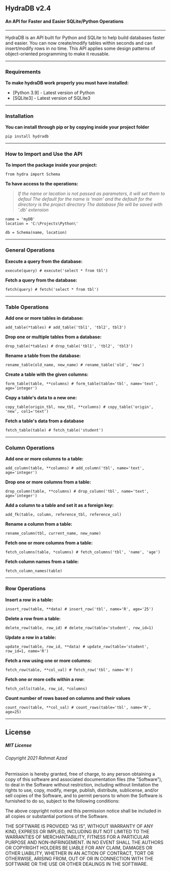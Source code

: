 ## HydraDB v2.4
#### An API for Faster and Easier SQLite/Python Operations

----------------------------------------------------------------------------------------------

HydraDB is an API built for Python and SQLite to help build databases faster and easier.
You can now create/modify tables within seconds and can insert/modify rows in no time.
This API applies some design patterns of object-oriented programming to make it reusable.

----------------------------------------------------------------------------------------------

### Requirements

**To make hydraDB work properly you must have installed:**
- [Python 3.9] - Latest version of Python
- [SQLite3] - Latest version of SQLite3

----------------------------------------------------------------------------------------------

### Installation

**You can install through pip or by copying inside your project folder**

    pip install hydradb

----------------------------------------------------------------------------------------------

### How to Import and Use the API

**To import the package inside your project:**

    from hydra import Schema
    
**To have access to the operations:**
>*If the name or lacation is not passed  as parameters, it will set them to defaul*
>*The default for the name is 'main' and the default for the directory is the project directory*
>*The database file will be saved with '.db' extension*

    name = 'myDB'
    location = 'C:\Projects\Python\'
    
    db = Schema(name, location)

----------------------------------------------------------------------------------------------

### General Operations

**Execute a query from the database:**

    execute(query) # execute('select * from tbl')

**Fetch a query from the database:**

    fetch(query) # fetch('select * from tbl')

----------------------------------------------------------------------------------------------

### Table Operations

**Add one or more tables in database:**

    add_table(*tables) # add_table('tbl1', 'tbl2', tbl3')

**Drop one or multiple tables from a database:**

    drop_table(*tables) # drop_table('tbl1', 'tbl2', 'tbl3')

**Rename a table from the database:**

    rename_table(old_name, new_name) # rename_table('old', 'new')

**Create a table with the given columns:**

    form_table(table, **columns) # form_table(table='tbl', name='text', age='integer')

**Copy a table's data to a new one:**

    copy_table(origin_tbl, new_tbl, **columns) # copy_table('origin', 'new', col1='text')

**Fetch a table's data from a database**

    fetch_table(table) # fetch_table('student')

----------------------------------------------------------------------------------------------

### Column Operations

**Add one or more columns to a table:**

    add_column(table, **columns) # add_column('tbl', name='text', age='integer')
    
**Drop one or more columns from a table:**

    drop_column(table, **columns) # drop_column('tbl', name='text', age='integer')
    
**Add a column to a table and set it as a foreign key:**

    add_fk(table, column, reference_tbl, reference_col)
    
**Rename a column from a table:**

    rename_column(tbl, current_name, new_name)
    
**Fetch one or more columns from a table:**

    fetch_columns(table, *columns) # fetch_columns('tbl', 'name', 'age')

**Fetch column names from a table:**

    fetch_column_names(table)

----------------------------------------------------------------------------------------------

### Row Operations

**Insert a row in a table:**

    insert_row(table, **data) # insert_row('tbl', name='R', age='25')

**Delete a row from a table:**

    delete_row(table, row_id) # delete_row(table='student', row_id=1)

**Update a row in a table:**

    update_row(table, row_id, **data) # update_row(table='student', row_id=1, name='R')

**Fetch a row using one or more columns:**

    fetch_row(table, **col_val) # fetch_row('tbl', name='R')

**Fetch one or more cells within a row:**

    fetch_cells(table, row_id, *columns)
    
**Count number of rows based on columns and their values**

    count_rows(table, **col_val) # count_rows(table='tbl', name='R', age=25)

----------------------------------------------------------------------------------------------

## License

##### MIT License

###### Copyright 2021 Rahmat Azad

Permission is hereby granted, free of charge,
to any person obtaining a copy of this software
and associated documentation files (the "Software"),
to deal in the Software without restriction,
including without limitation the rights to use, copy,
modify, merge, publish, distribute, sublicense,
and/or sell copies of the Software, and to permit
persons to whom the Software is furnished to do so,
subject to the following conditions:

The above copyright notice and this
permission notice shall be included in all
copies or substantial portions of the Software.

THE SOFTWARE IS PROVIDED "AS IS", WITHOUT
WARRANTY OF ANY KIND, EXPRESS OR IMPLIED,
INCLUDING BUT NOT LIMITED TO THE WARRANTIES
OF MERCHANTABILITY, FITNESS FOR A PARTICULAR
PURPOSE AND NON-INFRINGEMENT. IN NO EVENT SHALL
THE AUTHORS OR COPYRIGHT HOLDERS BE LIABLE FOR ANY
CLAIM, DAMAGES OR OTHER LIABILITY, WHETHER IN AN ACTION
OF CONTRACT, TORT OR OTHERWISE, ARISING FROM, OUT OF OR
IN CONNECTION WITH THE SOFTWARE OR THE USE OR OTHER
DEALINGS IN THE SOFTWARE.